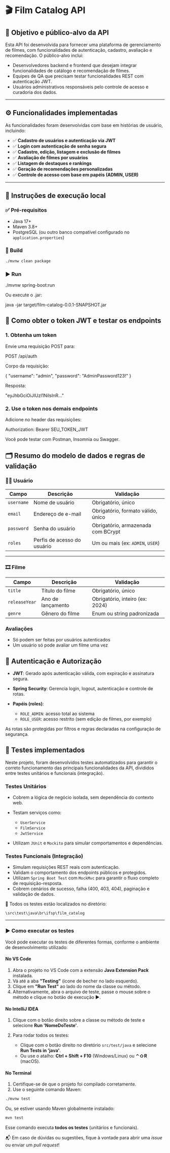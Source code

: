 # 🎬 Film Catalog API

## 📌 Objetivo e público-alvo da API

Esta API foi desenvolvida para fornecer uma plataforma de gerenciamento de filmes, com funcionalidades de autenticação, cadastro, avaliação e recomendação. O público-alvo inclui:

- Desenvolvedores backend e frontend que desejam integrar funcionalidades de catálogo e recomendação de filmes.
- Equipes de QA que precisam testar funcionalidades REST com autenticação JWT.
- Usuários administrativos responsáveis pelo controle de acesso e curadoria dos dados.

---

## ⚙️ Funcionalidades implementadas

As funcionalidades foram desenvolvidas com base em histórias de usuário, incluindo:

- ✅ **Cadastro de usuários e autenticação via JWT**
- ✅ **Login com autenticação de senha segura**
- ✅ **Cadastro, edição, listagem e exclusão de filmes**
- ✅ **Avaliação de filmes por usuários**
- ✅ **Listagem de destaques e rankings**
- ✅ **Geração de recomendações personalizadas**
- ✅ **Controle de acesso com base em papéis (ADMIN, USER)**

---

## 🚀 Instruções de execução local

### ✅ Pré-requisitos

- Java 17+
- Maven 3.8+
- PostgreSQL (ou outro banco compatível configurado no `application.properties`)

### 🔧 Build

```bash
./mvnw clean package
````

### ▶️ Run

./mvnw spring-boot:run


Ou execute o .jar:

java -jar target/film-catalog-0.0.1-SNAPSHOT.jar


## 🔐 Como obter o token JWT e testar os endpoints

### 1. Obtenha um token

Envie uma requisição POST para:

POST /api/auth

Corpo da requisição:

{
  "username": "admin",
  "password": "AdminPassword123!"
}


Resposta:

"eyJhbGciOiJIUzI1NiIsInR..."


### 2. Use o token nos demais endpoints

Adicione no header das requisições:

Authorization: Bearer SEU_TOKEN_JWT

Você pode testar com Postman, Insomnia ou Swagger.


## 🗂️ Resumo do modelo de dados e regras de validação

### 🧑‍💻 Usuário

| Campo      | Descrição                      | Validação                          |
|------------|--------------------------------|-------------------------------------|
| `username` | Nome de usuário                | Obrigatório, único                 |
| `email`    | Endereço de e-mail             | Obrigatório, formato válido, único |
| `password` | Senha do usuário               | Obrigatório, armazenada com BCrypt |
| `roles`    | Perfis de acesso do usuário    | Um ou mais (ex: `ADMIN`, `USER`)   |

---

### 🎞️ Filme

| Campo         | Descrição               | Validação                          |
|---------------|-------------------------|-------------------------------------|
| `title`       | Título do filme         | Obrigatório, único                 |
| `releaseYear` | Ano de lançamento       | Obrigatório, inteiro (ex: 2024)    |
| `genre`       | Gênero do filme         | Enum ou string padronizada         |

### Avaliações

* Só podem ser feitas por usuários autenticados
* Um usuário só pode avaliar um filme uma vez

## 🔐 Autenticação e Autorização

* **JWT**: Gerado após autenticação válida, com expiração e assinatura segura.
* **Spring Security**: Gerencia login, logout, autenticação e controle de rotas.
* **Papéis (roles)**:

  * `ROLE_ADMIN`: acesso total ao sistema
  * `ROLE_USER`: acesso restrito (sem edição de filmes, por exemplo)

As rotas são protegidas por filtros e regras declaradas na configuração de segurança.

## 🧪 Testes implementados

Neste projeto, foram desenvolvidos testes automatizados para garantir o correto funcionamento das principais funcionalidades da API, divididos entre testes unitários e funcionais (integração).

### Testes Unitários

* Cobrem a lógica de negócio isolada, sem dependência do contexto web.
* Testam serviços como:

  * `UserService`
  * `FilmService`
  * `JwtService`
* Utilizam `JUnit` e `Mockito` para simular comportamentos e dependências.

### Testes Funcionais (Integração)

* Simulam requisições REST reais com autenticação.
* Validam o comportamento dos endpoints públicos e protegidos.
* Utilizam `Spring Boot Test` com `MockMvc` para garantir o fluxo completo de requisição-resposta.
* Cobrem cenários de sucesso, falha (400, 403, 404), paginação e validação de dados.

📁 Todos os testes estão localizados no diretório:

```
\src\test\java\br\ifsp\film_catalog
```

---

### ▶️ Como executar os testes

Você pode executar os testes de diferentes formas, conforme o ambiente de desenvolvimento utilizado:

#### No **VS Code**

1. Abra o projeto no VS Code com a extensão **Java Extension Pack** instalada.
2. Vá até a aba **"Testing"** (ícone de becher no lado esquerdo).
3. Clique em **"Run Test"** ao lado do nome da classe ou método.
4. Alternativamente, abra o arquivo de teste, passe o mouse sobre o método e clique no botão de execução ▶️.

#### No **IntelliJ IDEA**

1. Clique com o botão direito sobre a classe ou método de teste e selecione **Run 'NomeDoTeste'**.
2. Para rodar todos os testes:

   * Clique com o botão direito no diretório `src/test/java` e selecione **Run Tests in 'java'**.
   * Ou use o atalho: **Ctrl + Shift + F10** (Windows/Linux) ou **⌃⇧R** (macOS).

#### No **Terminal**

1. Certifique-se de que o projeto foi compilado corretamente.
2. Use o seguinte comando Maven:

```bash
./mvnw test
```

Ou, se estiver usando Maven globalmente instalado:

```bash
mvn test
```

Esse comando executa **todos os testes** (unitários e funcionais).


📬 Em caso de dúvidas ou sugestões, fique à vontade para abrir uma *issue* ou enviar um *pull request*!
